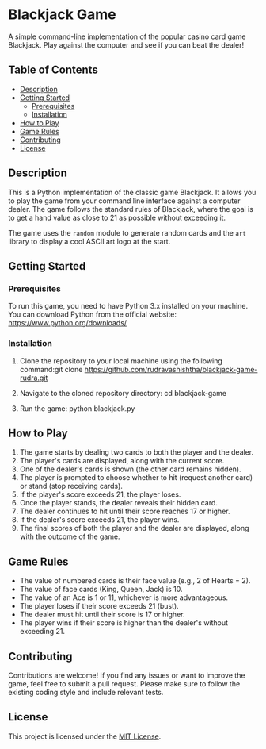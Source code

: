 # Blackjack Game

A simple command-line implementation of the popular casino card game Blackjack. Play against the computer and see if you can beat the dealer!

## Table of Contents

- [Description](#description)
- [Getting Started](#getting-started)
  - [Prerequisites](#prerequisites)
  - [Installation](#installation)
- [How to Play](#how-to-play)
- [Game Rules](#game-rules)
- [Contributing](#contributing)
- [License](#license)

## Description

This is a Python implementation of the classic game Blackjack. It allows you to play the game from your command line interface against a computer dealer. The game follows the standard rules of Blackjack, where the goal is to get a hand value as close to 21 as possible without exceeding it.

The game uses the `random` module to generate random cards and the `art` library to display a cool ASCII art logo at the start.

## Getting Started

### Prerequisites

To run this game, you need to have Python 3.x installed on your machine. You can download Python from the official website: https://www.python.org/downloads/

### Installation

1. Clone the repository to your local machine using the following command:git clone <https://github.com/rudravashishtha/blackjack-game-rudra.git>

2. Navigate to the cloned repository directory: cd blackjack-game

3. Run the game: python blackjack.py


## How to Play

1. The game starts by dealing two cards to both the player and the dealer.
2. The player's cards are displayed, along with the current score.
3. One of the dealer's cards is shown (the other card remains hidden).
4. The player is prompted to choose whether to hit (request another card) or stand (stop receiving cards).
5. If the player's score exceeds 21, the player loses.
6. Once the player stands, the dealer reveals their hidden card.
7. The dealer continues to hit until their score reaches 17 or higher.
8. If the dealer's score exceeds 21, the player wins.
9. The final scores of both the player and the dealer are displayed, along with the outcome of the game.

## Game Rules

- The value of numbered cards is their face value (e.g., 2 of Hearts = 2).
- The value of face cards (King, Queen, Jack) is 10.
- The value of an Ace is 1 or 11, whichever is more advantageous.
- The player loses if their score exceeds 21 (bust).
- The dealer must hit until their score is 17 or higher.
- The player wins if their score is higher than the dealer's without exceeding 21.

## Contributing

Contributions are welcome! If you find any issues or want to improve the game, feel free to submit a pull request. Please make sure to follow the existing coding style and include relevant tests.

## License

This project is licensed under the [MIT License](LICENSE).
